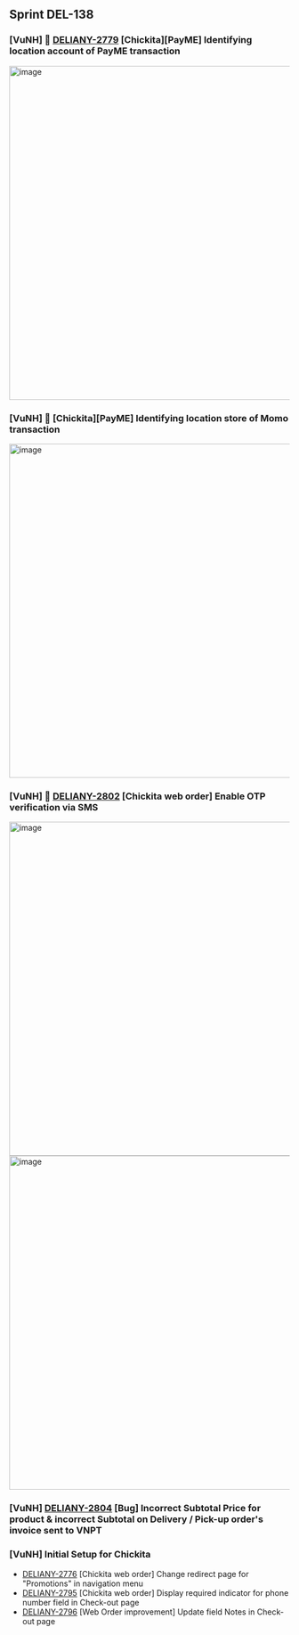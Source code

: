 ## Sprint DEL-138

### [VuNH] 🚀 [DELIANY-2779](https://deliany.youtrack.cloud/issue/DELIANY-2779) [Chickita][PayME] Identifying location account of PayME transaction

  <img width="600" alt="image" src="https://github.com/user-attachments/assets/905857f7-3bbb-465d-8790-7e5e0fa606c2" />

### [VuNH] 🚀 [Chickita][PayME] Identifying location store of Momo transaction

  <img width="600" alt="image" src="https://github.com/user-attachments/assets/96336b61-5247-4fa3-a71f-ea3c6a8c7f5f" />

### [VuNH] 🚀 [DELIANY-2802](https://deliany.youtrack.cloud/issue/DELIANY-2802) [Chickita web order] Enable OTP verification via SMS

  <img width="600" alt="image" src="https://github.com/user-attachments/assets/6be76be2-1453-4bdf-8a64-a9e34f07c8db" />

  <img width="600" alt="image" src="https://github.com/user-attachments/assets/5b0905a7-056a-4659-b860-05c66e3061a9" />

### [VuNH] [DELIANY-2804](https://deliany.youtrack.cloud/issue/DELIANY-2804) [Bug] Incorrect Subtotal Price for product & incorrect Subtotal on Delivery / Pick-up order's invoice sent to VNPT

### [VuNH] Initial Setup for Chickita
  - [DELIANY-2776](https://deliany.youtrack.cloud/issue/DELIANY-2776) [Chickita web order] Change redirect page for "Promotions" in navigation menu
  - [DELIANY-2795](https://deliany.youtrack.cloud/issue/DELIANY-2795) [Chickita web order] Display required indicator for phone number field in Check-out page
  - [DELIANY-2796](https://deliany.youtrack.cloud/issue/DELIANY-2796) [Web Order improvement] Update field Notes in Check-out page 
